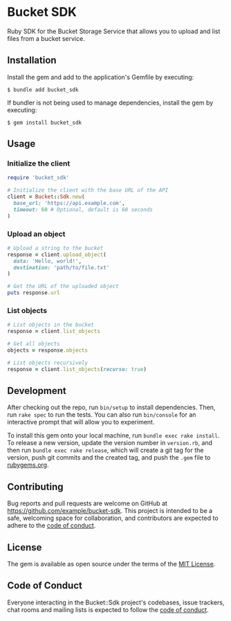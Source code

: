 # Bucket SDK

Ruby SDK for the Bucket Storage Service that allows you to upload and list files from a bucket service.

## Installation

Install the gem and add to the application's Gemfile by executing:

```
$ bundle add bucket_sdk
```

If bundler is not being used to manage dependencies, install the gem by executing:

```
$ gem install bucket_sdk
```

## Usage

### Initialize the client

```ruby
require 'bucket_sdk'

# Initialize the client with the base URL of the API
client = Bucket::Sdk.new(
  base_url: 'https://api.example.com',
  timeout: 60 # Optional, default is 60 seconds
)
```

### Upload an object

```ruby
# Upload a string to the bucket
response = client.upload_object(
  data: 'Hello, world!',
  destination: 'path/to/file.txt'
)

# Get the URL of the uploaded object
puts response.url
```

### List objects

```ruby
# List objects in the bucket
response = client.list_objects

# Get all objects
objects = response.objects

# List objects recursively
response = client.list_objects(recurse: true)
```

## Development

After checking out the repo, run `bin/setup` to install dependencies. Then, run `rake spec` to run the tests. You can also run `bin/console` for an interactive prompt that will allow you to experiment.

To install this gem onto your local machine, run `bundle exec rake install`. To release a new version, update the version number in `version.rb`, and then run `bundle exec rake release`, which will create a git tag for the version, push git commits and the created tag, and push the `.gem` file to [rubygems.org](https://rubygems.org).

## Contributing

Bug reports and pull requests are welcome on GitHub at https://github.com/example/bucket-sdk. This project is intended to be a safe, welcoming space for collaboration, and contributors are expected to adhere to the [code of conduct](https://github.com/example/bucket-sdk/blob/main/CODE_OF_CONDUCT.md).

## License

The gem is available as open source under the terms of the [MIT License](https://opensource.org/licenses/MIT).

## Code of Conduct

Everyone interacting in the Bucket::Sdk project's codebases, issue trackers, chat rooms and mailing lists is expected to follow the [code of conduct](https://github.com/example/bucket-sdk/blob/main/CODE_OF_CONDUCT.md).
